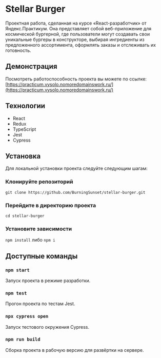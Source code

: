 # Stellar Burger

Проектная работа, сделанная на курсе «React-разработчик» от Яндекс.Практикум. Она представляет собой веб-приложение для космической бургерной, где пользователи могут создавать свои уникальные бургеры в конструкторе, выбирая ингредиенты из предложенного ассортимента, оформлять заказы и отслеживать их готовность.

## Демонстрация

Посмотреть работоспособность проекта вы можете по ссылке:\
[https://practicum.vysolo.nomoredomainswork.ru/](https://practicum.vysolo.nomoredomainswork.ru/)

## Технологии

- React
- Redux
- TypeScript
- Jest
- Cypress

## Установка

Для локальной установки проекта следуйте следующим шагам: 

### Клонируйте репозиторий

`git clone https://github.com/BurningSunset/stellar-burger.git`

### Перейдите в директорию проекта

`cd stellar-burger`

### Установите зависимости

`npm install` либо `npm i`

## Доступные команды

### `npm start`

Запуск проекта в режиме разработки.

### `npm test`

Прогон проекта по тестам Jest.

### `npx cypress open`

Запуск тестового окружения Cypress.

### `npm run build`

Сборка проекта в рабочую версию для развёртки на сервере.
